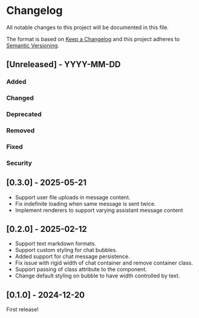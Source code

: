 # Changelog

All notable changes to this project will be documented in this file.

The format is based on [Keep a Changelog](http://keepachangelog.com/en/1.0.0/)
and this project adheres to [Semantic Versioning](http://semver.org/spec/v2.0.0.html).

## [Unreleased] - YYYY-MM-DD

### Added

### Changed

### Deprecated

### Removed

### Fixed

### Security

## [0.3.0] - 2025-05-21

- Support user file uploads in message content.
- Fix indefinite loading when same message is sent twice.
- Implement renderers to support varying assistant message content

## [0.2.0] - 2025-02-12

- Support text markdown formats.
- Support custom styling for chat bubbles.
- Added support for chat message persistence.
- Fix issue with rigid width of chat container and remove container class.
- Support passing of class attribute to the component.
- Change default styling on bubble to have width controlled by text.

## [0.1.0] - 2024-12-20

First release!
